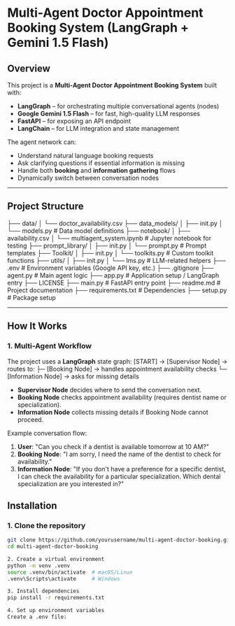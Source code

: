 # Multi-Agent Doctor Appointment Booking System (LangGraph + Gemini 1.5 Flash)

## Overview
This project is a **Multi-Agent Doctor Appointment Booking System** built with:
- **LangGraph** – for orchestrating multiple conversational agents (nodes)
- **Google Gemini 1.5 Flash** – for fast, high-quality LLM responses
- **FastAPI** – for exposing an API endpoint
- **LangChain** – for LLM integration and state management

The agent network can:
- Understand natural language booking requests
- Ask clarifying questions if essential information is missing
- Handle both **booking** and **information gathering** flows
- Dynamically switch between conversation nodes

---

## Project Structure

├── data/
│ └── doctor_availability.csv 
├── data_models/
│ ├── init.py
│ └── models.py # Data model definitions
├── notebook/
│ ├── availability.csv 
│ └── multiagent_system.ipynb # Jupyter notebook for testing
├── prompt_library/
│ ├── init.py
│ └── prompt.py # Prompt templates
├── Toolkit/
│ ├── init.py
│ └── toolkits.py # Custom toolkit functions
├── utils/
│ ├── init.py
│ └── lms.py # LLM-related helpers
├── .env # Environment variables (Google API key, etc.)
├── .gitignore
├── agent.py # Main agent logic
├── app.py # Application setup / LangGraph entry
├── LICENSE
├── main.py # FastAPI entry point
├── readme.md # Project documentation
├── requirements.txt # Dependencies
├── setup.py # Package setup


---

## How It Works

### 1. Multi-Agent Workflow
The project uses a **LangGraph** state graph:
[START] → [Supervisor Node] → routes to:
├─ [Booking Node] → handles appointment availability checks
└─ [Information Node] → asks for missing details

- **Supervisor Node** decides where to send the conversation next.
- **Booking Node** checks appointment availability (requires dentist name or specialization).
- **Information Node** collects missing details if Booking Node cannot proceed.

Example conversation flow:
1. **User**: "Can you check if a dentist is available tomorrow at 10 AM?"
2. **Booking Node**: "I am sorry, I need the name of the dentist to check for availability."
3. **Information Node**: "If you don't have a preference for a specific dentist, I can check the availability for a particular specialization. Which dental specialization are you interested in?"

## Installation

### 1. Clone the repository
```bash
git clone https://github.com/yourusername/multi-agent-doctor-booking.git
cd multi-agent-doctor-booking

2. Create a virtual environment
python -m venv .venv
source .venv/bin/activate  # macOS/Linux
.venv\Scripts\activate     # Windows

3. Install dependencies
pip install -r requirements.txt

4. Set up environment variables
Create a .env file:



